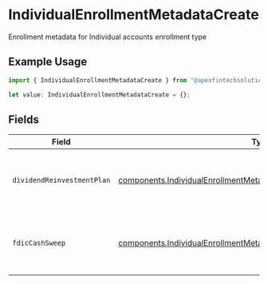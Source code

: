 # IndividualEnrollmentMetadataCreate

Enrollment metadata for Individual accounts enrollment type

## Example Usage

```typescript
import { IndividualEnrollmentMetadataCreate } from "@apexfintechsolutions/ascend-sdk/models/components";

let value: IndividualEnrollmentMetadataCreate = {};
```

## Fields

| Field                                                                                                                                                          | Type                                                                                                                                                           | Required                                                                                                                                                       | Description                                                                                                                                                    | Example                                                                                                                                                        |
| -------------------------------------------------------------------------------------------------------------------------------------------------------------- | -------------------------------------------------------------------------------------------------------------------------------------------------------------- | -------------------------------------------------------------------------------------------------------------------------------------------------------------- | -------------------------------------------------------------------------------------------------------------------------------------------------------------- | -------------------------------------------------------------------------------------------------------------------------------------------------------------- |
| `dividendReinvestmentPlan`                                                                                                                                     | [components.IndividualEnrollmentMetadataCreateDividendReinvestmentPlan](../../models/components/individualenrollmentmetadatacreatedividendreinvestmentplan.md) | :heavy_minus_sign:                                                                                                                                             | Option to auto-enroll in Dividend Reinvestment; defaults to true                                                                                               | DIVIDEND_REINVESTMENT_ENROLL                                                                                                                                   |
| `fdicCashSweep`                                                                                                                                                | [components.IndividualEnrollmentMetadataCreateFdicCashSweep](../../models/components/individualenrollmentmetadatacreatefdiccashsweep.md)                       | :heavy_minus_sign:                                                                                                                                             | Option to auto-enroll in FDIC cash sweep; defaults to true                                                                                                     | FDIC_CASH_SWEEP_ENROLL                                                                                                                                         |
